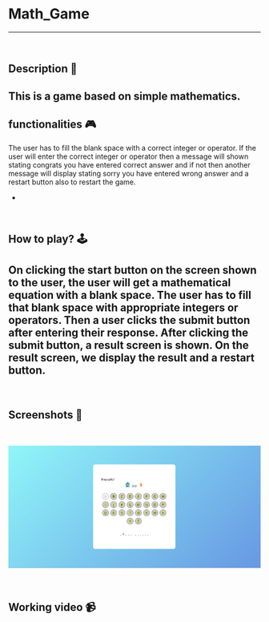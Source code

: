 # **Math_Game** 

---

<br>

## **Description 📃**
This is a game based on simple mathematics.
- 

## **functionalities 🎮**

The user has to fill the blank space with a correct integer or operator. If the user will enter the correct integer or operator then a message will shown stating congrats you have entered correct answer and if not then another message will display stating sorry you have entered wrong answer and a restart button also to restart the game.
 

- 
<br>

## **How to play? 🕹️**

On clicking the start button on the screen shown to the user, the user will get a mathematical equation with a blank space.
The user has to fill that blank space with appropriate integers or operators. Then a user clicks the submit button after entering their response.
After clicking the submit button, a result screen is shown. On the result screen, we display the result and a restart button.
- 

<br>

## **Screenshots 📸**

<br>

 ![image](../../assets/images/Movie_Guessing_Game.png)

<br>

## **Working video 📹**
<!-- add your working video over here -->
